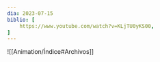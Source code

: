 ```yaml
---
dia: 2023-07-15
biblio: [
	https://www.youtube.com/watch?v=KLjTU0yKS00,
]
---
```










![[Animation/Índice#Archivos]]